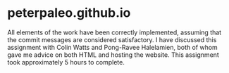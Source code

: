 peterpaleo.github.io
====================

All elements of the work have been correctly implemented, assuming that the commit messages are considered satisfactory.
I have discussed this assignment with Colin Watts and Pong-Ravee Halelamien, both of whom gave me advice on both HTML and hosting the website.
This assignment took approximately 5 hours to complete.